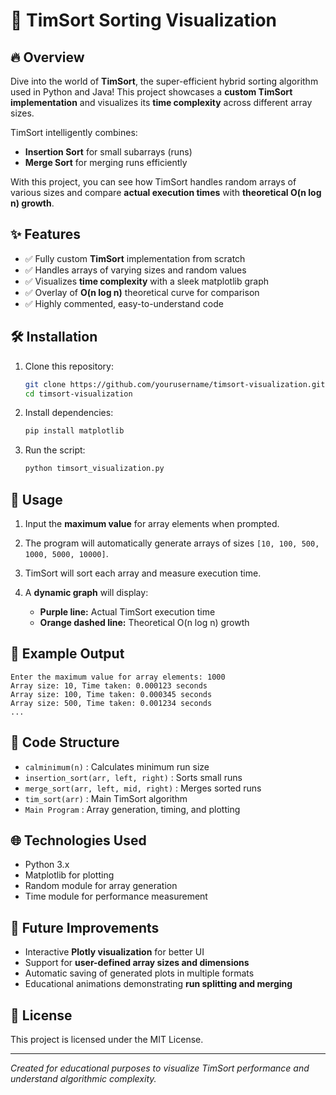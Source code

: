 # 🚀 TimSort Sorting Visualization


## 🔥 Overview

Dive into the world of **TimSort**, the super-efficient hybrid sorting algorithm used in Python and Java! This project showcases a **custom TimSort implementation** and visualizes its **time complexity** across different array sizes.

TimSort intelligently combines:

* **Insertion Sort** for small subarrays (runs)
* **Merge Sort** for merging runs efficiently

With this project, you can see how TimSort handles random arrays of various sizes and compare **actual execution times** with **theoretical O(n log n) growth**.

## ✨ Features

* ✅ Fully custom **TimSort** implementation from scratch
* ✅ Handles arrays of varying sizes and random values
* ✅ Visualizes **time complexity** with a sleek matplotlib graph
* ✅ Overlay of **O(n log n)** theoretical curve for comparison
* ✅ Highly commented, easy-to-understand code

## 🛠 Installation

1. Clone this repository:

   ```bash
   git clone https://github.com/yourusername/timsort-visualization.git
   cd timsort-visualization
   ```
2. Install dependencies:

   ```bash
   pip install matplotlib
   ```
3. Run the script:

   ```bash
   python timsort_visualization.py
   ```

## 🚀 Usage

1. Input the **maximum value** for array elements when prompted.
2. The program will automatically generate arrays of sizes `[10, 100, 500, 1000, 5000, 10000]`.
3. TimSort will sort each array and measure execution time.
4. A **dynamic graph** will display:

   * **Purple line:** Actual TimSort execution time
   * **Orange dashed line:** Theoretical O(n log n) growth

## 🎯 Example Output

```
Enter the maximum value for array elements: 1000
Array size: 10, Time taken: 0.000123 seconds
Array size: 100, Time taken: 0.000345 seconds
Array size: 500, Time taken: 0.001234 seconds
...
```

## 📂 Code Structure

* `calminimum(n)` : Calculates minimum run size
* `insertion_sort(arr, left, right)` : Sorts small runs
* `merge_sort(arr, left, mid, right)` : Merges sorted runs
* `tim_sort(arr)` : Main TimSort algorithm
* `Main Program` : Array generation, timing, and plotting

## 🌐 Technologies Used

* Python 3.x
* Matplotlib for plotting
* Random module for array generation
* Time module for performance measurement

## 🔮 Future Improvements

* Interactive **Plotly visualization** for better UI
* Support for **user-defined array sizes and dimensions**
* Automatic saving of generated plots in multiple formats
* Educational animations demonstrating **run splitting and merging**

## 📝 License

This project is licensed under the MIT License.

---

*Created for educational purposes to visualize TimSort performance and understand algorithmic complexity.*

